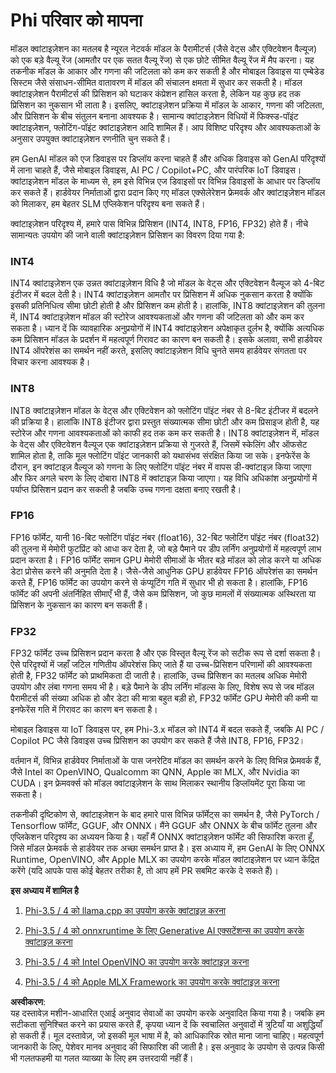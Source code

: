 # **Phi परिवार को मापना**

मॉडल क्वांटाइज़ेशन का मतलब है न्यूरल नेटवर्क मॉडल के पैरामीटर्स (जैसे वेट्स और एक्टिवेशन वैल्यूज) को एक बड़े वैल्यू रेंज (आमतौर पर एक सतत वैल्यू रेंज) से एक छोटे सीमित वैल्यू रेंज में मैप करना। यह तकनीक मॉडल के आकार और गणना की जटिलता को कम कर सकती है और मोबाइल डिवाइस या एम्बेडेड सिस्टम जैसे संसाधन-सीमित वातावरण में मॉडल की संचालन क्षमता में सुधार कर सकती है। मॉडल क्वांटाइज़ेशन पैरामीटर्स की प्रिसिशन को घटाकर कंप्रेशन हासिल करता है, लेकिन यह कुछ हद तक प्रिसिशन का नुकसान भी लाता है। इसलिए, क्वांटाइज़ेशन प्रक्रिया में मॉडल के आकार, गणना की जटिलता, और प्रिसिशन के बीच संतुलन बनाना आवश्यक है। सामान्य क्वांटाइज़ेशन विधियों में फिक्स्ड-पॉइंट क्वांटाइज़ेशन, फ्लोटिंग-पॉइंट क्वांटाइज़ेशन आदि शामिल हैं। आप विशिष्ट परिदृश्य और आवश्यकताओं के अनुसार उपयुक्त क्वांटाइज़ेशन रणनीति चुन सकते हैं।

हम GenAI मॉडल को एज डिवाइस पर डिप्लॉय करना चाहते हैं और अधिक डिवाइस को GenAI परिदृश्यों में लाना चाहते हैं, जैसे मोबाइल डिवाइस, AI PC / Copilot+PC, और पारंपरिक IoT डिवाइस। क्वांटाइज़ेशन मॉडल के माध्यम से, हम इसे विभिन्न एज डिवाइसों पर विभिन्न डिवाइसों के आधार पर डिप्लॉय कर सकते हैं। हार्डवेयर निर्माताओं द्वारा प्रदान किए गए मॉडल एक्सेलेरेशन फ्रेमवर्क और क्वांटाइज़ेशन मॉडल को मिलाकर, हम बेहतर SLM एप्लिकेशन परिदृश्य बना सकते हैं।

क्वांटाइज़ेशन परिदृश्य में, हमारे पास विभिन्न प्रिसिशन (INT4, INT8, FP16, FP32) होते हैं। नीचे सामान्यतः उपयोग की जाने वाली क्वांटाइज़ेशन प्रिसिशन का विवरण दिया गया है:

### **INT4**

INT4 क्वांटाइज़ेशन एक उन्नत क्वांटाइज़ेशन विधि है जो मॉडल के वेट्स और एक्टिवेशन वैल्यूज को 4-बिट इंटीजर में बदल देती है। INT4 क्वांटाइज़ेशन आमतौर पर प्रिसिशन में अधिक नुकसान करता है क्योंकि इसकी प्रतिनिधित्व सीमा छोटी होती है और प्रिसिशन कम होती है। हालांकि, INT8 क्वांटाइज़ेशन की तुलना में, INT4 क्वांटाइज़ेशन मॉडल की स्टोरेज आवश्यकताओं और गणना की जटिलता को और कम कर सकता है। ध्यान दें कि व्यावहारिक अनुप्रयोगों में INT4 क्वांटाइज़ेशन अपेक्षाकृत दुर्लभ है, क्योंकि अत्यधिक कम प्रिसिशन मॉडल के प्रदर्शन में महत्वपूर्ण गिरावट का कारण बन सकती है। इसके अलावा, सभी हार्डवेयर INT4 ऑपरेशंस का समर्थन नहीं करते, इसलिए क्वांटाइज़ेशन विधि चुनते समय हार्डवेयर संगतता पर विचार करना आवश्यक है।

### **INT8**

INT8 क्वांटाइज़ेशन मॉडल के वेट्स और एक्टिवेशन को फ्लोटिंग पॉइंट नंबर से 8-बिट इंटीजर में बदलने की प्रक्रिया है। हालांकि INT8 इंटीजर द्वारा प्रस्तुत संख्यात्मक सीमा छोटी और कम प्रिसाइज होती है, यह स्टोरेज और गणना आवश्यकताओं को काफी हद तक कम कर सकती है। INT8 क्वांटाइज़ेशन में, मॉडल के वेट्स और एक्टिवेशन वैल्यूज एक क्वांटाइज़ेशन प्रक्रिया से गुजरते हैं, जिसमें स्केलिंग और ऑफसेट शामिल होता है, ताकि मूल फ्लोटिंग पॉइंट जानकारी को यथासंभव संरक्षित किया जा सके। इनफेरेंस के दौरान, इन क्वांटाइज़ वैल्यूज को गणना के लिए फ्लोटिंग पॉइंट नंबर में वापस डी-क्वांटाइज़ किया जाएगा और फिर अगले चरण के लिए दोबारा INT8 में क्वांटाइज़ किया जाएगा। यह विधि अधिकांश अनुप्रयोगों में पर्याप्त प्रिसिशन प्रदान कर सकती है जबकि उच्च गणना दक्षता बनाए रखती है।

### **FP16**

FP16 फॉर्मेट, यानी 16-बिट फ्लोटिंग पॉइंट नंबर (float16), 32-बिट फ्लोटिंग पॉइंट नंबर (float32) की तुलना में मेमोरी फुटप्रिंट को आधा कर देता है, जो बड़े पैमाने पर डीप लर्निंग अनुप्रयोगों में महत्वपूर्ण लाभ प्रदान करता है। FP16 फॉर्मेट समान GPU मेमोरी सीमाओं के भीतर बड़े मॉडल को लोड करने या अधिक डेटा प्रोसेस करने की अनुमति देता है। जैसे-जैसे आधुनिक GPU हार्डवेयर FP16 ऑपरेशंस का समर्थन करते हैं, FP16 फॉर्मेट का उपयोग करने से कंप्यूटिंग गति में सुधार भी हो सकता है। हालांकि, FP16 फॉर्मेट की अपनी अंतर्निहित सीमाएँ भी हैं, जैसे कम प्रिसिशन, जो कुछ मामलों में संख्यात्मक अस्थिरता या प्रिसिशन के नुकसान का कारण बन सकती हैं।

### **FP32**

FP32 फॉर्मेट उच्च प्रिसिशन प्रदान करता है और एक विस्तृत वैल्यू रेंज को सटीक रूप से दर्शा सकता है। ऐसे परिदृश्यों में जहाँ जटिल गणितीय ऑपरेशंस किए जाते हैं या उच्च-प्रिसिशन परिणामों की आवश्यकता होती है, FP32 फॉर्मेट को प्राथमिकता दी जाती है। हालांकि, उच्च प्रिसिशन का मतलब अधिक मेमोरी उपयोग और लंबा गणना समय भी है। बड़े पैमाने के डीप लर्निंग मॉडल्स के लिए, विशेष रूप से जब मॉडल पैरामीटर्स की संख्या अधिक हो और डेटा की मात्रा बहुत बड़ी हो, FP32 फॉर्मेट GPU मेमोरी की कमी या इनफेरेंस गति में गिरावट का कारण बन सकता है।

मोबाइल डिवाइस या IoT डिवाइस पर, हम Phi-3.x मॉडल को INT4 में बदल सकते हैं, जबकि AI PC / Copilot PC जैसे डिवाइस उच्च प्रिसिशन का उपयोग कर सकते हैं जैसे INT8, FP16, FP32।

वर्तमान में, विभिन्न हार्डवेयर निर्माताओं के पास जनरेटिव मॉडल का समर्थन करने के लिए विभिन्न फ्रेमवर्क हैं, जैसे Intel का OpenVINO, Qualcomm का QNN, Apple का MLX, और Nvidia का CUDA। इन फ्रेमवर्क्स को मॉडल क्वांटाइज़ेशन के साथ मिलाकर स्थानीय डिप्लॉयमेंट पूरा किया जा सकता है।

तकनीकी दृष्टिकोण से, क्वांटाइज़ेशन के बाद हमारे पास विभिन्न फॉर्मेट्स का समर्थन है, जैसे PyTorch / Tensorflow फॉर्मेट, GGUF, और ONNX। मैंने GGUF और ONNX के बीच फॉर्मेट तुलना और एप्लिकेशन परिदृश्य का अध्ययन किया है। यहाँ मैं ONNX क्वांटाइज़ेशन फॉर्मेट की सिफारिश करता हूँ, जिसे मॉडल फ्रेमवर्क से हार्डवेयर तक अच्छा समर्थन प्राप्त है। इस अध्याय में, हम GenAI के लिए ONNX Runtime, OpenVINO, और Apple MLX का उपयोग करके मॉडल क्वांटाइज़ेशन पर ध्यान केंद्रित करेंगे (यदि आपके पास कोई बेहतर तरीका है, तो आप हमें PR सबमिट करके दे सकते हैं)।

**इस अध्याय में शामिल है**

1. [Phi-3.5 / 4 को llama.cpp का उपयोग करके क्वांटाइज़ करना](./UsingLlamacppQuantifyingPhi.md)

2. [Phi-3.5 / 4 को onnxruntime के लिए Generative AI एक्सटेंशन्स का उपयोग करके क्वांटाइज़ करना](./UsingORTGenAIQuantifyingPhi.md)

3. [Phi-3.5 / 4 को Intel OpenVINO का उपयोग करके क्वांटाइज़ करना](./UsingIntelOpenVINOQuantifyingPhi.md)

4. [Phi-3.5 / 4 को Apple MLX Framework का उपयोग करके क्वांटाइज़ करना](./UsingAppleMLXQuantifyingPhi.md)

**अस्वीकरण**:  
यह दस्तावेज़ मशीन-आधारित एआई अनुवाद सेवाओं का उपयोग करके अनुवादित किया गया है। जबकि हम सटीकता सुनिश्चित करने का प्रयास करते हैं, कृपया ध्यान दें कि स्वचालित अनुवादों में त्रुटियाँ या अशुद्धियाँ हो सकती हैं। मूल दस्तावेज़, जो इसकी मूल भाषा में है, को आधिकारिक स्रोत माना जाना चाहिए। महत्वपूर्ण जानकारी के लिए, पेशेवर मानव अनुवाद की सिफारिश की जाती है। इस अनुवाद के उपयोग से उत्पन्न किसी भी गलतफहमी या गलत व्याख्या के लिए हम उत्तरदायी नहीं हैं।
